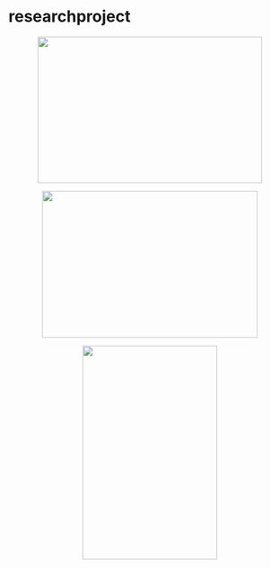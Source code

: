 # researchproject

<p align="center">
  <img src="assets/detection_vid.gif" width="400" height="260">
</p>

<p align="center">
  <img src="assets/door_jump.gif" width="384" height="261">
</p>

<p align="center">
  <img src="assets/locking_mechanism.gif" width="240" height="380">
</p>

